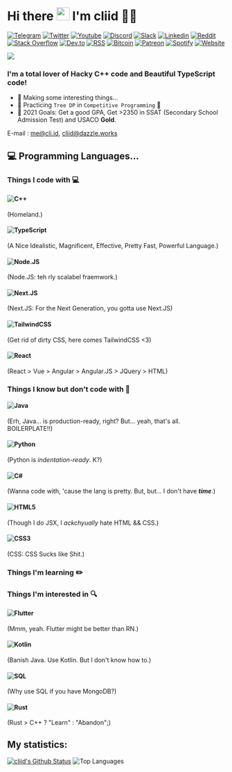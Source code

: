 <h1 align="left">Hi there <a target="_blank"><img src="https://media.giphy.com/media/hvRJCLFzcasrR4ia7z/giphy.gif" width="30px" style="max-width:100%;"></a> I'm cliid 👨‍💻</h1>

[![Telegram](https://img.shields.io/badge/Telegram-2CA5E0?style=for-the-badge&logo=telegram&logoColor=white)]()
[![Twitter](https://img.shields.io/badge/Twitter-1DA1F2?style=for-the-badge&logo=twitter&logoColor=white)](https://twitter.com/cliid)
[![Youtube](https://img.shields.io/badge/YouTube-FF0000?style=for-the-badge&logo=youtube&logoColor=white)](https://www.youtube.com/cliid)
[![Discord](https://img.shields.io/badge/Discord-7289DA?style=for-the-badge&logo=discord&logoColor=white)](https://discord.com/users/643116087919116298)
[![Slack](https://img.shields.io/badge/Slack-4A154B?style=for-the-badge&logo=slack&logoColor=white)]()
[![Linkedin](https://img.shields.io/badge/LinkedIn-0077B5?style=for-the-badge&logo=linkedin&logoColor=white)]()
[![Reddit](https://img.shields.io/badge/Reddit-FF4500?style=for-the-badge&logo=reddit&logoColor=white)](https://www.reddit.com/user/hackrj)
[![Stack Overflow](https://img.shields.io/badge/Stack_Overflow-FE7A16?style=for-the-badge&logo=stack-overflow&logoColor=white)](https://stackoverflow.com/users/12069275/hackerj)
[![Dev.to](https://img.shields.io/badge/dev.to-0A0A0A?style=for-the-badge&logo=dev.to&logoColor=white)](https://dev.to/cliid)
[![RSS](https://img.shields.io/badge/RSS-FFA500?style=for-the-badge&logo=rss&logoColor=white)]()
[![Bitcoin](https://img.shields.io/badge/Bitcoin-000000?style=for-the-badge&logo=bitcoin&logoColor=white)]()
[![Patreon](https://img.shields.io/badge/Patreon-F96854?style=for-the-badge&logo=patreon&logoColor=white)](https://patreon.com/cliid?fan_landing=true)
[![Spotify](https://img.shields.io/badge/Spotify-1ED760?&style=for-the-badge&logo=spotify&logoColor=white)]()
[![Website](https://img.shields.io/website?label=cli.id&style=for-the-badge&url=https%3A%2F%2Fcli.id)](https://cli.id)

![](https://komarev.com/ghpvc/?username=cliid&color=blueviolet)

### I'm a total lover of Hacky C++ code and Beautiful TypeScript code!

- 🔭 Making some interesting things...
- 🌱 Practicing `Tree DP` in `Competitive Programming` 🤣
- 🥅 2021 Goals: Get a good GPA, Get >2350 in SSAT (Secondary School Admission Test) and USACO **Gold**.

E-mail : [me@cli.id](mailto:me@cli.id), [cliid@dazzle.works](mailto:cliid@dazzle.works)

## 💻 Programming Languages...

### Things I code with 💻

#### ![C++](https://img.shields.io/badge/-C++-00599C?style=flat-square&logo=c%2B%2B&logoColor=white)
(Homeland.)

#### ![TypeScript](https://img.shields.io/badge/-TypeScript-black?style=flat-square&logo=typescript&logoColor=007acc) 
(A Nice Idealistic, Magnificent, Effective, Pretty Fast, Powerful Language.)

#### ![Node.JS](https://img.shields.io/badge/-Node.js-339933?style=flat-square&logo=node.js&logoColor=white) 
(Node.JS: teh rly scalabel fraemwork.)

#### ![Next.JS](https://img.shields.io/badge/-Next.js-000000?style=flat-square&logo=next.js&logoColor=white) 
(Next.JS: For the Next Generation, you gotta use Next.JS)

#### ![TailwindCSS](https://img.shields.io/badge/-Tailwindcss-4dc0b5?style=flat-square&logo=tailwind-css&logoColor=white) 
(Get rid of dirty CSS, here comes TailwindCSS <3)

#### ![React](https://img.shields.io/badge/-React-1F232A?style=flat-square&logo=React&logoColor=white) 
(React > Vue > Angular > Angular.JS > JQuery > HTML)

### Things I know but don't code with 📘

#### ![Java](https://img.shields.io/badge/-Java-E34A86?style=flat-square&logo=java&logoColor=white) 
(Erh, Java... is production-ready, right? But... yeah, that's all. BOILERPLATE!!)

#### ![Python](https://img.shields.io/badge/-Python-3776ab?style=flat-square&logo=Python&logoColor=white) 
(Python is *indentation-ready*. K?)

#### ![C#](https://img.shields.io/badge/-C＃-239120?style=flat-square&logo=C-Sharp) 
(Wanna code with, 'cause the lang is pretty. But, but... I don't have ***time***.)

#### ![HTML5](https://img.shields.io/badge/-HTML5-E34F26?style=flat-square&logo=html5&logoColor=white) 
(Though I do JSX, I *ackchyually* hate HTML && CSS.)

#### ![CSS3](https://img.shields.io/badge/-CSS3-1572B6?style=flat-square&logo=css3) 
(CSS: CSS Sucks like Shit.)

### Things I'm learning :pencil2:

### Things I'm interested in :mag:
#### ![Flutter](https://img.shields.io/badge/-Flutter-0175C2?style=flat-square&logo=Flutter&logoColor=white) 
(Mmm, yeah. Flutter might be better than RN.)

#### ![Kotlin](https://img.shields.io/badge/-Kotlin-0095D5?style=flat-square&logo=Kotlin&logoColor=white) 
(Banish Java. Use Kotlin. But I don't know how to.)

#### ![SQL](https://img.shields.io/badge/-SQL-4479A1?style=flat-square&logo=MySQL&logoColor=white) 
(Why use SQL if you have MongoDB?)

#### ![Rust](https://img.shields.io/badge/-Rust-000000?style=flat-square&logo=Rust&logoColor=white) 
(Rust > C++ ? "Learn" : "Abandon";)

## My statistics:

[![cliid's Github Status](https://github-readme-stats.vercel.app/api?username=cliid&show_icons=true&layout=compact&theme=dark)](https://github.com/cliid)
![Top Languages](https://github-readme-stats.vercel.app/api/top-langs/?username=cliid&layout=compact&theme=dark)
